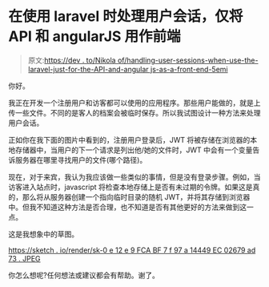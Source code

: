 # 在使用 laravel 时处理用户会话，仅将 API 和 angularJS 用作前端

> 原文:[https://dev . to/Nikola of/handling-user-sessions-when-use-the-laravel-just-for-the-API-and-angular js-as-a-front-end-5emi](https://dev.to/nikolaof/handling-user-sessions-when-using-the-laravel-just-for-the-api-and-angularjs-as-a-front-end-5emi)

你好。

我正在开发一个注册用户和访客都可以使用的应用程序。那些用户能做的，就是上传一些文件。不同的是客人的档案会被临时保存。所以我试图设计一种方法来处理用户会话。

正如你在我下面的图片中看到的，注册用户登录后，JWT 将被存储在浏览器的本地存储器中，当用户的下一个请求是列出他/她的文件时，JWT 中会有一个变量告诉服务器在哪里寻找用户的文件(哪个路径)。

现在，对于来宾，我认为我应该做一些类似的事情，但是没有登录步骤。例如，当访客进入站点时，javascript 将检查本地存储上是否有未过期的令牌。如果这是真的，那么将从服务器创建一个指向临时目录的随机 JWT，并将其存储到浏览器中。但我不知道这种方法是否合理，也不知道是否有其他更好的方法来做到这一点。

这是我想象中的草图。

[https://sketch . io/render/sk-0 e 12 e 9 FCA BF 7 f 97 a 14449 EC 02679 ad 73 . JPEG](https://sketch.io/render/sk-0e12e9fcabf7f97a14449ec02679ad73.jpeg)

你怎么想呢?任何想法或建议都会有帮助。谢了。